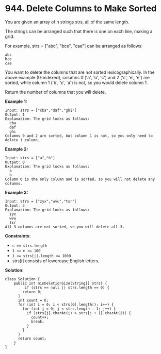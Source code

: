 # 944. Delete Columns to Make Sorted

You are given an array of n strings strs, all of the same length.

The strings can be arranged such that there is one on each line, making a grid.

For example, strs = ["abc", "bce", "cae"] can be arranged as follows:
```
abc
bce
cae
```
You want to delete the columns that are not sorted lexicographically. In the above example (0-indexed), columns 0 ('a', 'b', 'c') and 2 ('c', 'e', 'e') are sorted, while column 1 ('b', 'c', 'a') is not, so you would delete column 1.

Return the number of columns that you will delete.

**Example 1:**
```
Input: strs = ["cba","daf","ghi"]
Output: 1
Explanation: The grid looks as follows:
  cba
  daf
  ghi
Columns 0 and 2 are sorted, but column 1 is not, so you only need to delete 1 column.
```
**Example 2:**
```
Input: strs = ["a","b"]
Output: 0
Explanation: The grid looks as follows:
  a
  b
Column 0 is the only column and is sorted, so you will not delete any columns.
```
**Example 3:**
```
Input: strs = ["zyx","wvu","tsr"]
Output: 3
Explanation: The grid looks as follows:
  zyx
  wvu
  tsr
All 3 columns are not sorted, so you will delete all 3.
```

**Constraints:**

* ```n == strs.length```
* ```1 <= n <= 100```
* ```1 <= strs[i].length <= 1000```
* strs[i] consists of lowercase English letters.

**Solution:**
```
class Solution {
    public int minDeletionSize(String[] strs) {
         if (strs == null || strs.length == 0) {
        return 0;
      }
      int count = 0;
      for (int i = 0; i < strs[0].length(); i++) {
        for (int j = 0; j < strs.length - 1; j++) {
          if (strs[j].charAt(i) > strs[j + 1].charAt(i)) {
            count++;
            break;
          }
        }
      }
      return count;
    }
}
```
